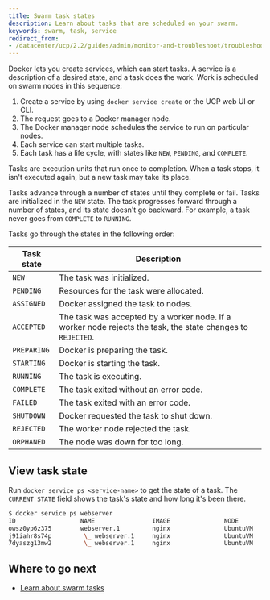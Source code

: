 ```yaml
---
title: Swarm task states
description: Learn about tasks that are scheduled on your swarm.
keywords: swarm, task, service
redirect_from:
- /datacenter/ucp/2.2/guides/admin/monitor-and-troubleshoot/troubleshoot-task-state/
---
```


Docker lets you create services, which can start tasks.
A service is a description of a desired state, and a task does the work.
Work is scheduled on swarm nodes in this sequence:

1. Create a service by using `docker service create` or the UCP web UI or CLI.
2. The request goes to a Docker manager node.
2. The Docker manager node schedules the service to run on particular nodes. 
3. Each service can start multiple tasks.
4. Each task has a life cycle, with states like `NEW`, `PENDING`, and `COMPLETE`.

Tasks are execution units that run once to completion. When a task stops,
it isn't executed again, but a new task may take its place.

Tasks advance through a number of states until they complete or fail. Tasks
are initialized in the `NEW` state. The task progresses forward through a
number of states, and its state doesn't go backward. For example, a task never
goes from `COMPLETE` to `RUNNING`.

Tasks go through the states in the following order:

| Task state  | Description                                                                                                 |
| ----------- | ----------------------------------------------------------------------------------------------------------- |
| `NEW`       | The task was initialized.                                                                                   |
| `PENDING`   | Resources for the task were allocated.                                                                      |
| `ASSIGNED`  | Docker assigned the task to nodes.                                                                          |
| `ACCEPTED`  | The task was accepted by a worker node. If a worker node rejects the task, the state changes to `REJECTED`. |
| `PREPARING` | Docker is preparing the task.                                                                               |
| `STARTING`  | Docker is starting the task.                                                                                |
| `RUNNING`   | The task is executing.                                                                                      |
| `COMPLETE`  | The task exited without an error code.                                                                      |
| `FAILED`    | The task exited with an error code.                                                                         |
| `SHUTDOWN`  | Docker requested the task to shut down.                                                                     |
| `REJECTED`  | The worker node rejected the task.                                                                          |
| `ORPHANED`  | The node was down for too long.                                                                             |

## View task state

Run `docker service ps <service-name>` to get the state of a task. The
`CURRENT STATE` field shows the task's state and how long it's been 
there.

```bash
$ docker service ps webserver
ID                  NAME                IMAGE               NODE                DESIRED STATE       CURRENT STATE            ERROR                              PORTS
owsz0yp6z375        webserver.1         nginx               UbuntuVM            Running             Running 44 seconds ago                                      
j91iahr8s74p         \_ webserver.1     nginx               UbuntuVM            Shutdown            Failed 50 seconds ago    "No such container: webserver.…"   
7dyaszg13mw2         \_ webserver.1     nginx               UbuntuVM            Shutdown            Failed 5 hours ago       "No such container: webserver.…"  
```

## Where to go next

- [Learn about swarm tasks](https://github.com/docker/swarmkit/blob/master/design/task_model.md)